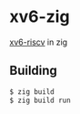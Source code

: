 # xv6-zig
[xv6-riscv](https://github.com/mit-pdos/xv6-riscv) in zig

## Building
```sh
$ zig build
$ zig build run
```
